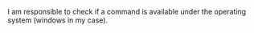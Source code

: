 I am responsible to check if a command is available under the operating system (windows in my case).